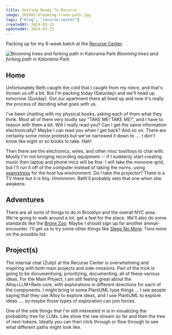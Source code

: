 ```yaml
---
title: Getting Ready To Recurse
image: 202403-blooming-trees-path.jpg
tags: ["blog", "recurse-center"]
createdAt: 2024-03-23
updatedAt: 2024-03-23
---
```


Packing up for my 6-week batch at the [Recurse Center](https://www.recurse.com/).

![Blooming trees and forking path in Kalorama Park](202403-blooming-trees-path.jpg) _Blooming trees and forking path in Kalorama Park_

## Home

Unfortunately Beth caught the cold that I caught from my niece, and that's thrown us off a bit. But I'm packing today (Saturday) and we'll head up tomorrow (Sunday). Got our apartment there all lined up and now it's really the process of deciding what goes with us.

I've been chatting with my physical books, asking each of them what they think. Most all of them very loudly say "TAKE ME! TAKE ME!", and I have to reason with them a bit. Will I really read you? Can I get the same information electronically? Maybe I can read you when I get back? And so on. There are certainly some minor protests but we've narrowed it down to .... I don't know like eight or so books to take. Hah!

Then there are the electronics, wires, and other misc tool/toys to chat with. Mostly I'm not bringing recording equipment -- if I suddenly start creating music then laptop and phone mics will be fine. I will take the monome-grid, but I'll run it off of the computer instead of taking the norns, using [seamstress](https://github.com/ryleelyman/seamstress) for the host lua environment. Do I take the projector? There is a TV there but it is tiny. Hmmmmm. Beth'll probably veto that one when she awakens.

## Adventures

There are all sorts of things to do in Brooklyn and the overall NYC area. We're going to walk around a lot, get a feel for the place. We'll also do some standards like the [Bronx Zoo](https://bronxzoo.com/). Maybe I should sign up for another animal-encounter. I'll get us to try some other things like [Sleep No More](https://mckittrickhotel.com/events/sleep-no-more/). Tons more on the possible list.

## Project(s)

The internal chat (Zulip) at the Recurse Center is overwhelming and inspiring with both main projects and side-missions. Part of the trick is going to be documentiong, prioritizing, documenting, all of these various ideas. For the Main Project, I am still feeling great about the Alloy+LLM+Rails core, with explorations in different directions for each of the components. I might bring in some PlantUML type things ... I see people saying that they use Alloy to explore ideas, and I use PlantUML to explore ideas .... so maybe those types of exploration can join forces.

One of the side things that I'm still interested in is in visualizing the probability tree for LLMs. Like show the raw stream so far and then the tree of next-tokens. Ideally you can then click through or flow through to see what different paths might look like.

